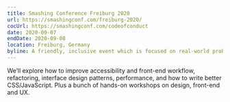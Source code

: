 ```yaml
---
title: Smashing Conference Freiburg 2020
url: https://smashingconf.com/freiburg-2020/
cocUrl: https://smashingconf.com/codeofconduct
date: 2020-09-07
endDate: 2020-09-08
location: Freiburg, Germany
byline: A friendly, inclusive event which is focused on real-world problems and solutions.
---
```


We’ll explore how to improve accessibility and front-end workflow, refactoring, interface design patterns, performance, and how to write better CSS/JavaScript. Plus a bunch of hands-on workshops on design, front-end and UX.
